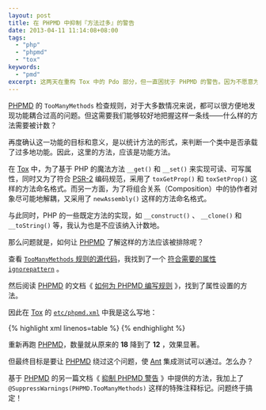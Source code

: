```yaml
---
layout: post
title: 在 PHPMD 中抑制『方法过多』的警告
date: 2013-04-11 11:14:08+08:00
tags:
  - "php"
  - "phpmd"
  - "tox"
keywords:
  - "pmd"
excerpt: 这两天在重构 Tox 中的 Pdo 部分，但一直困扰于 PHPMD 的警告。因为不愿意为了消除警告而无意义地继承拆分，因此小研究了一下 PHPMD 的用法。
---
```


[PHPMD][] 的 `TooManyMethods` 检查规则，对于大多数情况来说，都可以很方便地发现功能耦合过高的问题。但这需要我们能够较好地把握这样一条线——什么样的方法需要被计数？

再度确认这一功能的目标和意义，是以统计方法的形式，来判断一个类中是否承载了过多地功能。因此，这里的方法，应该是功能方法。

在 [Tox][] 中，为了基于 PHP 的魔法方法 `__get()` 和 `__set()` 来实现可读、可写属性，同时又为了符合 [PSR-2][] 编码规范，采用了 `toxGetProp()` 和 `toxSetProp()` 这样的方法命名格式。而另一方面，为了将组合关系（Composition）中的协作者对象尽可能地解耦，又采用了 `newAssembly()` 这样的方法命名格式。

与此同时，PHP 的一些既定方法的实现，如 `__construct()` 、 `__clone()` 和 `__toString()` 等，我认为也是不应该纳入计数地。

那么问题就是，如何让 [PHPMD][] 了解这样的方法应该被排除呢？

[PHPMD]: http://phpmd.org
[Tox]: https://github.com/php-tox/tox
[PSR-2]: https://github.com/php-fig/fig-standards/blob/master/accepted/PSR-2-coding-style-guide.md

<!--more-->

查看 [`TooManyMethods` 规则的源代码](https://github.com/phpmd/phpmd/blob/master/src/main/php/PHP/PMD/Rule/Design/TooManyMethods.php#L129)，我找到了一个 [符合需要的属性 `ignorepattern`](https://github.com/phpmd/phpmd/blob/master/src/main/php/PHP/PMD/Rule/Design/TooManyMethods.php#L94) 。

然后阅读 [PHPMD][] 的文档《 [如何为 PHPMD 编写规则](http://phpmd.org/documentation/writing-a-phpmd-rule.html) 》，找到了属性设置的方法。

因此在 [Tox][] 的 [`etc/phpmd.xml`](https://github.com/php-tox/tox/blob/master/etc/phpmd.xml) 中我是这么写地：

{% highlight xml linenos=table %}
  <rule ref="rulesets/codesize.xml/TooManyMethods">
    <properties>
      <property name="ignorepattern"
                value="@^((tox[GS]|[gs])et|new|__).+$@"
                description="Ignores Tox-specific getters/setters, composite factors and PHP internal magic methods."
      />
    </properties>
  </rule>
{% endhighlight %}

重新再跑 [PHPMD][]，数量就从原来的 **18** 降到了 **12** ，效果显著。

但最终目标是要让 [PHPMD][] 绕过这个问题，使 [Ant][] 集成测试可以通过。怎么办？

基于 [PHPMD][] 的另一篇文档《 [抑制 PHPMD 警告](http://phpmd.org/documentation/suppress-warnings.html) 》中提供的方法，我加上了 `@SuppressWarnings(PHPMD.TooManyMethods)` 这样的特殊注释标记。问题终于搞定！

[Ant]: http://ant.apache.org
